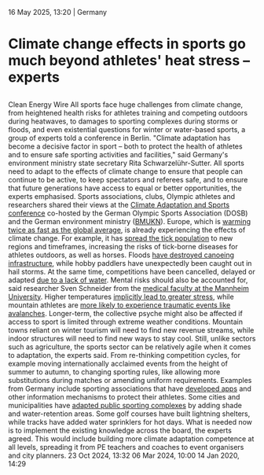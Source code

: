 16 May 2025, 13:20
| 
Germany
# Climate change effects in sports go much beyond athletes' heat stress – experts
## 
Clean Energy Wire
All sports face huge challenges from climate change, from heightened health risks for athletes training and competing outdoors during heatwaves, to damages to sporting complexes during storms or floods, and even existential questions for winter or water-based sports, a group of experts told a conference in Berlin.
"Climate adaptation has become a decisive factor in sport – both to protect the health of athletes and to ensure safe sporting activities and facilities," said Germany's environment ministry state secretary Rita Schwarzelühr-Sutter.
All sports need to adapt to the effects of climate change to ensure that people can continue to be active, to keep spectators and referees safe, and to ensure that future generations have access to equal or better opportunities, the experts emphasised. Sports associations, clubs, Olympic athletes and researchers shared their views at the [Climate Adaptation and Sports conference](https://www.bmuv.de/veranstaltung/konferenz-klimaanpassung-im-sport) co-hosted by the German Olympic Sports Association (DOSB) and the German environment ministry ([BMUKN](https://www.cleanenergywire.org/experts/bmukn-federal-ministry-environment-climate-action-nature-conservation-and-nuclear-safety)).
Europe, which is [warming twice as fast as the global average](https://www.cleanenergywire.org/dossiers/ill-equipped-europe-braces-impact-rising-temperatures), is already experiencing the effects of climate change. For example, it has [spread the tick population](https://www.helmholtz-klima.de/en/aktuelles/ticks-and-climate-change-risk-infections-rising) to new regions and timeframes, increasing the risks of tick-borne diseases for athletes outdoors, as well as horses. Floods [have destroyed canoeing infrastructure](https://www.kanu.de/Flutkatastrophe-in-Deutschland-79167.html), while hobby paddlers have unexpectedly been caught out in hail storms. At the same time, competitions have been cancelled, delayed or adapted [due to a lack of water](https://www.augsburger-allgemeine.de/sport/klimawandel-bedroht-augsburger-eiskanal-loesungen-fuer-kanu-sport-gesucht-109052389).
Mental risks should also be accounted for, said researcher Sven Schneider from the [medical faculty at the Mannheim University](https://www.umm.uni-heidelberg.de/medical-faculty-mannheim/home/). Higher temperatures [implicitly lead to greater stress](https://www.copernicus.eu/en/news/news/observer-europes-warmest-year-record-striking-climate-contrasts-2024), while mountain athletes are [more likely to experience traumatic events like avalanches](https://www.deuter.com/int-en/deuter/blog/climate_change_and_avalanche_conditions). Longer-term, the collective psyche might also be affected if access to sport is limited through extreme weather conditions. Mountain towns reliant on winter tourism will need to find new revenue streams, while indoor structures will need to find new ways to stay cool.
Still, unlike sectors such as agriculture, the sports sector can be relatively agile when it comes to adaptation, the experts said. From re-thinking competition cycles, for example moving internationally acclaimed events from the height of summer to autumn, to changing sporting rules, like allowing more substitutions during matches or amending uniform requirements.
Examples from Germany include sporting associations that have [developed apps](https://www.canua.info/de) and other information mechanisms to protect their athletes. Some cities and municipalities have [adapted public sporting complexes](https://www.sportpark-rems.de/) by adding shade and water-retention areas. Some golf courses have built lightning shelters, while tracks have added water sprinklers for hot days.
What is needed now is to implement the existing knowledge across the board, the experts agreed. This would include building more climate adaptation competence at all levels, spreading it from PE teachers and coaches to event organisers and city planners.
23 Oct 2024, 13:32
06 Mar 2024, 10:00
14 Jan 2020, 14:29